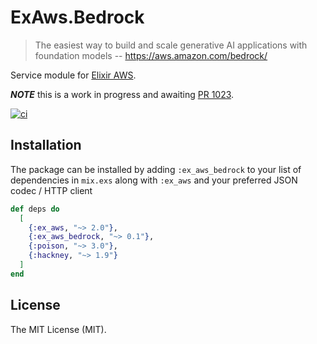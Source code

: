 # ExAws.Bedrock

> The easiest way to build and scale generative AI applications with foundation models
> -- https://aws.amazon.com/bedrock/


Service module for [Elixir AWS](https://github.com/ex-aws/ex_aws).

***NOTE*** this is a work in progress and awaiting [PR 1023](https://github.com/ex-aws/ex_aws/pull/1023).

[![ci](https://github.com/devstopfix/ex_aws_bedrock/actions/workflows/ci.yml/badge.svg)](https://github.com/devstopfix/ex_aws_bedrock/actions/workflows/ci.yml)

## Installation

The package can be installed by adding `:ex_aws_bedrock` to your list of dependencies in `mix.exs`
along with `:ex_aws` and your preferred JSON codec / HTTP client

```elixir
def deps do
  [
    {:ex_aws, "~> 2.0"},
    {:ex_aws_bedrock, "~> 0.1"},
    {:poison, "~> 3.0"},
    {:hackney, "~> 1.9"}
  ]
end
```

## License

The MIT License (MIT).